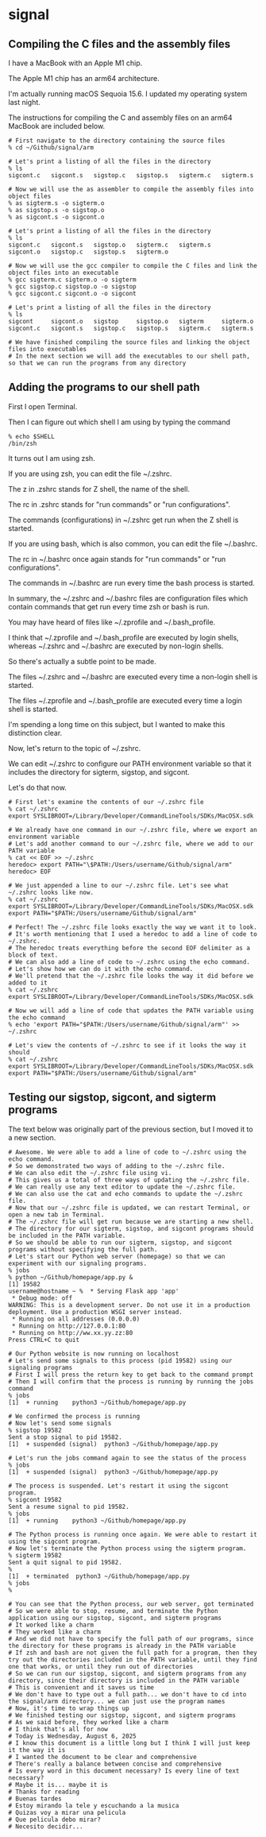 # signal

## Compiling the C files and the assembly files

I have a MacBook with an Apple M1 chip.

The Apple M1 chip has an arm64 architecture.

I'm actually running macOS Sequoia 15.6. I updated my operating system last night.

The instructions for compiling the C and assembly files on an arm64 MacBook are included below.

    # First navigate to the directory containing the source files
    % cd ~/Github/signal/arm

    # Let's print a listing of all the files in the directory
    % ls
    sigcont.c	sigcont.s	sigstop.c	sigstop.s	sigterm.c	sigterm.s

    # Now we will use the as assembler to compile the assembly files into object files
    % as sigterm.s -o sigterm.o
    % as sigstop.s -o sigstop.o
    % as sigcont.s -o sigcont.o

    # Let's print a listing of all the files in the directory
    % ls
    sigcont.c	sigcont.s	sigstop.o	sigterm.c	sigterm.s
    sigcont.o	sigstop.c	sigstop.s	sigterm.o

    # Now we will use the gcc compiler to compile the C files and link the object files into an executable
    % gcc sigterm.c sigterm.o -o sigterm
    % gcc sigstop.c sigstop.o -o sigstop
    % gcc sigcont.c sigcont.o -o sigcont

    # Let's print a listing of all the files in the directory
    % ls
    sigcont		sigcont.o	sigstop		sigstop.o	sigterm		sigterm.o
    sigcont.c	sigcont.s	sigstop.c	sigstop.s	sigterm.c	sigterm.s

    # We have finished compiling the source files and linking the object files into executables
    # In the next section we will add the executables to our shell path, so that we can run the programs from any directory

## Adding the programs to our shell path

First I open Terminal.

Then I can figure out which shell I am using by typing the command

    % echo $SHELL
    /bin/zsh

It turns out I am using zsh.

If you are using zsh, you can edit the file ~/.zshrc.

The z in .zshrc stands for Z shell, the name of the shell.

The rc in .zshrc stands for "run commands" or "run configurations".

The commands (configurations) in ~/.zshrc get run when the Z shell is started.

If you are using bash, which is also common, you can edit the file ~/.bashrc.

The rc in ~/.bashrc once again stands for "run commands" or "run configurations".

The commands in ~/.bashrc are run every time the bash process is started.

In summary, the ~/.zshrc and ~/.bashrc files are configuration files which contain commands that get run every time zsh or bash is run.

You may have heard of files like ~/.zprofile and ~/.bash_profile.

I think that ~/.zprofile and ~/.bash_profile are executed by login shells, whereas ~/.zshrc and ~/.bashrc are executed by non-login shells.

So there's actually a subtle point to be made.

The files ~/.zshrc and ~/.bashrc are executed every time a non-login shell is started.

The files ~/.zprofile and ~/.bash_profile are executed every time a login shell is started.

I'm spending a long time on this subject, but I wanted to make this distinction clear.

Now, let's return to the topic of ~/.zshrc.

We can edit ~/.zshrc to configure our PATH environment variable so that it includes the directory for sigterm, sigstop, and sigcont.

Let's do that now.

    # First let's examine the contents of our ~/.zshrc file
    % cat ~/.zshrc
    export SYSLIBROOT=/Library/Developer/CommandLineTools/SDKs/MacOSX.sdk

    # We already have one command in our ~/.zshrc file, where we export an environment variable
    # Let's add another command to our ~/.zshrc file, where we add to our PATH variable
    % cat << EOF >> ~/.zshrc
    heredoc> export PATH="\$PATH:/Users/username/Github/signal/arm"
    heredoc> EOF

    # We just appended a line to our ~/.zshrc file. Let's see what ~/.zshrc looks like now.
    % cat ~/.zshrc
    export SYSLIBROOT=/Library/Developer/CommandLineTools/SDKs/MacOSX.sdk
    export PATH="$PATH:/Users/username/Github/signal/arm"

    # Perfect! The ~/.zshrc file looks exactly the way we want it to look.
    # It's worth mentioning that I used a heredoc to add a line of code to ~/.zshrc.
    # The heredoc treats everything before the second EOF delimiter as a block of text.
    # We can also add a line of code to ~/.zshrc using the echo command.
    # Let's show how we can do it with the echo command.
    # We'll pretend that the ~/.zshrc file looks the way it did before we added to it
    % cat ~/.zshrc
    export SYSLIBROOT=/Library/Developer/CommandLineTools/SDKs/MacOSX.sdk

    # Now we will add a line of code that updates the PATH variable using the echo command
    % echo 'export PATH="$PATH:/Users/username/Github/signal/arm"' >> ~/.zshrc

    # Let's view the contents of ~/.zshrc to see if it looks the way it should
    % cat ~/.zshrc
    export SYSLIBROOT=/Library/Developer/CommandLineTools/SDKs/MacOSX.sdk
    export PATH="$PATH:/Users/username/Github/signal/arm"

## Testing our sigstop, sigcont, and sigterm programs

The text below was originally part of the previous section, but I moved it to a new section.

    # Awesome. We were able to add a line of code to ~/.zshrc using the echo command.
    # So we demonstrated two ways of adding to the ~/.zshrc file.
    # We can also edit the ~/.zshrc file using vi.
    # This gives us a total of three ways of updating the ~/.zshrc file.
    # We can really use any text editor to update the ~/.zshrc file.
    # We can also use the cat and echo commands to update the ~/.zshrc file.
    # Now that our ~/.zshrc file is updated, we can restart Terminal, or open a new tab in Terminal.
    # The ~/.zshrc file will get run because we are starting a new shell.
    # The directory for our sigterm, sigstop, and sigcont programs should be included in the PATH variable.
    # So we should be able to run our sigterm, sigstop, and sigcont programs without specifying the full path.
    # Let's start our Python web server (homepage) so that we can experiment with our signaling programs.
    % jobs
    % python ~/Github/homepage/app.py &
    [1] 19582
    username@hostname ~ %  * Serving Flask app 'app'
     * Debug mode: off
    WARNING: This is a development server. Do not use it in a production deployment. Use a production WSGI server instead.
     * Running on all addresses (0.0.0.0)
     * Running on http://127.0.0.1:80
     * Running on http://ww.xx.yy.zz:80
    Press CTRL+C to quit

    # Our Python website is now running on localhost
    # Let's send some signals to this process (pid 19582) using our signaling programs
    # First I will press the return key to get back to the command prompt
    # Then I will confirm that the process is running by running the jobs command
    % jobs
    [1]  + running    python3 ~/Github/homepage/app.py

    # We confirmed the process is running
    # Now let's send some signals
    % sigstop 19582
    Sent a stop signal to pid 19582.
    [1]  + suspended (signal)  python3 ~/Github/homepage/app.py

    # Let's run the jobs command again to see the status of the process
    % jobs
    [1]  + suspended (signal)  python3 ~/Github/homepage/app.py

    # The process is suspended. Let's restart it using the sigcont program.
    % sigcont 19582
    Sent a resume signal to pid 19582.
    % jobs
    [1]  + running    python3 ~/Github/homepage/app.py

    # The Python process is running once again. We were able to restart it using the sigcont program.
    # Now let's terminate the Python process using the sigterm program.
    % sigterm 19582
    Sent a quit signal to pid 19582.
    %
    [1]  + terminated  python3 ~/Github/homepage/app.py
    % jobs
    %

    # You can see that the Python process, our web server, got terminated
    # So we were able to stop, resume, and terminate the Python application using our sigstop, sigcont, and sigterm programs
    # It worked like a charm
    # They worked like a charm
    # And we did not have to specify the full path of our programs, since the directory for these programs is already in the PATH variable
    # If zsh and bash are not given the full path for a program, then they try out the directories included in the PATH variable, until they find one that works, or until they run out of directories
    # So we can run our sigstop, sigcont, and sigterm programs from any directory, since their directory is included in the PATH variable
    # This is convenient and it saves us time
    # We don't have to type out a full path... we don't have to cd into the signal/arm directory... we can just use the program names
    # Now, it's time to wrap things up
    # We finished testing our sigstop, sigcont, and sigterm programs
    # As we said before, they worked like a charm
    # I think that's all for now
    # Today is Wednesday, August 6, 2025
    # I know this document is a little long but I think I will just keep it the way it is
    # I wanted the document to be clear and comprehensive
    # There's really a balance between concise and comprehensive
    # Is every word in this document necessary? Is every line of text necessary?
    # Maybe it is... maybe it is
    # Thanks for reading
    # Buenas tardes
    # Estoy mirando la tele y escuchando a la musica
    # Quizas voy a mirar una pelicula
    # Que pelicula debo mirar?
    # Necesito decidir...
